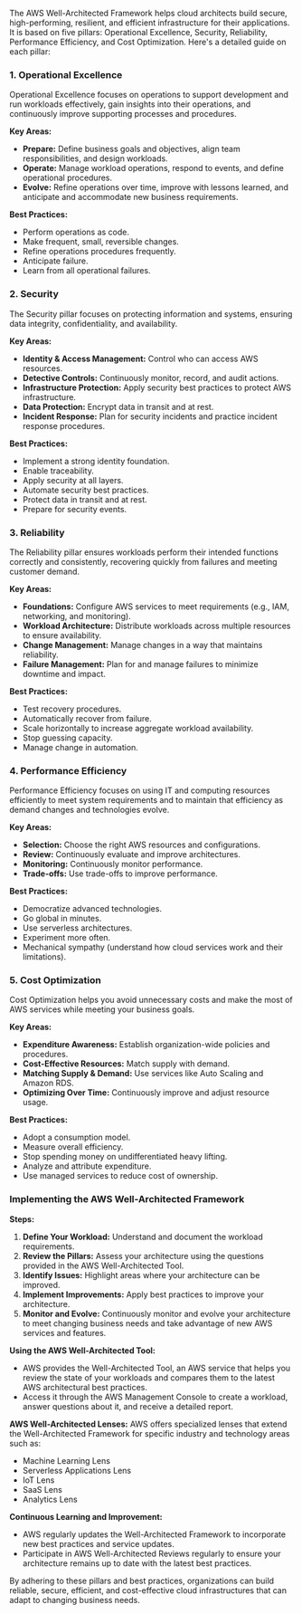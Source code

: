The AWS Well-Architected Framework helps cloud architects build secure, high-performing, resilient, and efficient infrastructure for their applications. It is based on five pillars: Operational Excellence, Security, Reliability, Performance Efficiency, and Cost Optimization. Here's a detailed guide on each pillar:

### 1. Operational Excellence
Operational Excellence focuses on operations to support development and run workloads effectively, gain insights into their operations, and continuously improve supporting processes and procedures.

**Key Areas:**
- **Prepare:** Define business goals and objectives, align team responsibilities, and design workloads.
- **Operate:** Manage workload operations, respond to events, and define operational procedures.
- **Evolve:** Refine operations over time, improve with lessons learned, and anticipate and accommodate new business requirements.

**Best Practices:**
- Perform operations as code.
- Make frequent, small, reversible changes.
- Refine operations procedures frequently.
- Anticipate failure.
- Learn from all operational failures.

### 2. Security
The Security pillar focuses on protecting information and systems, ensuring data integrity, confidentiality, and availability. 

**Key Areas:**
- **Identity & Access Management:** Control who can access AWS resources.
- **Detective Controls:** Continuously monitor, record, and audit actions.
- **Infrastructure Protection:** Apply security best practices to protect AWS infrastructure.
- **Data Protection:** Encrypt data in transit and at rest.
- **Incident Response:** Plan for security incidents and practice incident response procedures.

**Best Practices:**
- Implement a strong identity foundation.
- Enable traceability.
- Apply security at all layers.
- Automate security best practices.
- Protect data in transit and at rest.
- Prepare for security events.

### 3. Reliability
The Reliability pillar ensures workloads perform their intended functions correctly and consistently, recovering quickly from failures and meeting customer demand.

**Key Areas:**
- **Foundations:** Configure AWS services to meet requirements (e.g., IAM, networking, and monitoring).
- **Workload Architecture:** Distribute workloads across multiple resources to ensure availability.
- **Change Management:** Manage changes in a way that maintains reliability.
- **Failure Management:** Plan for and manage failures to minimize downtime and impact.

**Best Practices:**
- Test recovery procedures.
- Automatically recover from failure.
- Scale horizontally to increase aggregate workload availability.
- Stop guessing capacity.
- Manage change in automation.

### 4. Performance Efficiency
Performance Efficiency focuses on using IT and computing resources efficiently to meet system requirements and to maintain that efficiency as demand changes and technologies evolve.

**Key Areas:**
- **Selection:** Choose the right AWS resources and configurations.
- **Review:** Continuously evaluate and improve architectures.
- **Monitoring:** Continuously monitor performance.
- **Trade-offs:** Use trade-offs to improve performance.

**Best Practices:**
- Democratize advanced technologies.
- Go global in minutes.
- Use serverless architectures.
- Experiment more often.
- Mechanical sympathy (understand how cloud services work and their limitations).

### 5. Cost Optimization
Cost Optimization helps you avoid unnecessary costs and make the most of AWS services while meeting your business goals.

**Key Areas:**
- **Expenditure Awareness:** Establish organization-wide policies and procedures.
- **Cost-Effective Resources:** Match supply with demand.
- **Matching Supply & Demand:** Use services like Auto Scaling and Amazon RDS.
- **Optimizing Over Time:** Continuously improve and adjust resource usage.

**Best Practices:**
- Adopt a consumption model.
- Measure overall efficiency.
- Stop spending money on undifferentiated heavy lifting.
- Analyze and attribute expenditure.
- Use managed services to reduce cost of ownership.

### Implementing the AWS Well-Architected Framework
**Steps:**
1. **Define Your Workload:** Understand and document the workload requirements.
2. **Review the Pillars:** Assess your architecture using the questions provided in the AWS Well-Architected Tool.
3. **Identify Issues:** Highlight areas where your architecture can be improved.
4. **Implement Improvements:** Apply best practices to improve your architecture.
5. **Monitor and Evolve:** Continuously monitor and evolve your architecture to meet changing business needs and take advantage of new AWS services and features.

**Using the AWS Well-Architected Tool:**
- AWS provides the Well-Architected Tool, an AWS service that helps you review the state of your workloads and compares them to the latest AWS architectural best practices.
- Access it through the AWS Management Console to create a workload, answer questions about it, and receive a detailed report.

**AWS Well-Architected Lenses:**
AWS offers specialized lenses that extend the Well-Architected Framework for specific industry and technology areas such as:
- Machine Learning Lens
- Serverless Applications Lens
- IoT Lens
- SaaS Lens
- Analytics Lens

**Continuous Learning and Improvement:**
- AWS regularly updates the Well-Architected Framework to incorporate new best practices and service updates.
- Participate in AWS Well-Architected Reviews regularly to ensure your architecture remains up to date with the latest best practices.

By adhering to these pillars and best practices, organizations can build reliable, secure, efficient, and cost-effective cloud infrastructures that can adapt to changing business needs.
